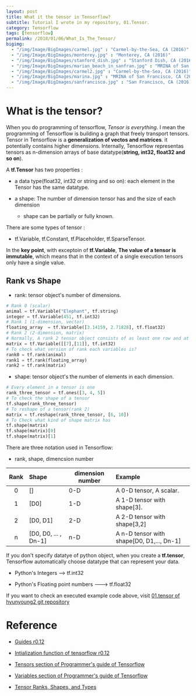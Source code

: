```yaml
---
layout: post
title: What it the tensor in Tensorflow?
subtitle: Tutorial I wrote in my repository, 01.Tensor.
category: Tensorflow
tags: [tensorflow]
permalink: /2018/01/06/What_Is_The_Tensor/
bigimg: 
  - "/img/Image/BigImages/carmel.jpg" : "Carmel-by-the-Sea, CA (2016)"
  - "/img/Image/BigImages/monterey.jpg" : "Monterey, CA (2016)"
  - "/img/Image/BigImages/stanford_dish.jpg" : "Stanford Dish, CA (2016)"
  - "/img/Image/BigImages/marian_beach_in_sanfran.jpg" : "MRINA of San Francisco, CA (2016)"
  - "/img/Image/BigImages/carmel2.jpg" : "Carmel-by-the-Sea, CA (2016)"
  - "/img/Image/BigImages/marina.jpg" : "MRINA of San Francisco, CA (2016)"
  - "/img/Image/BigImages/sanfrancisco.jpg" : "San Francisco, CA (2016)"
---
```


<!-- from https://github.com/hyunyoung2/hyunyoung2_Machine_Learning/blob/master/Tutorial/Tensorflow/01.BasicTensorflow/01.Tensor.ipynb-->

# What is the tensor?

When you do programming of tensorflow, _Tensor is everything_. I mean the programming of Tensorflow is building a graph that freely transport tensors. Tensor in Tensorflow is a **generalization of vectos and matrices**. it potentially contains higher dimensions. Internally, Tensorflow representas tensors as n-dimension arrays of base datatype(**string, int32, float32 and so on**). 

A **tf.Tensor** has two properties : 

   - a data type(float32, int32 or string and so on): each element in the Tensor has the same datatype. 
   
   - a shape: The number of dimension tensor has and the size of each dimension
       - shape can be partially or fully known.
       
There are some types of tensor :

   - tf.Variable,  tf.Constant, tf.Placeholder, tf.SparseTensor.
    
In the **key point**, with exceptoin of **tf.Variable**, **The value of a tensor is immutable**, which means that in the context of a single execution tensors only have a single value.

## Rank vs Shape 

   - rank: tensor object's number of dimensions.
   
```python
# Rank 0 (scalar)
animal = tf.Variable("Elephant", tf.string)
integer = tf.Variable(451, tf.int32)
# Rank 1 (1-dimension, vector)
floating_array  = tf.Variable([3.14159, 2.71828], tf.float32)
# Rank 2 (2-dimension, matrix)
# Normally, A rank 2 tensor object consists of as least one row and at least one column.
matrix = tf.Variable([[7],[11]], tf.int32)
# To check what version of rank each variables is?
rank0 = tf.rank(animal)
rank1 = tf.rank(floating_array)
rank2 = tf.rank(matrix)
```

   - shape: tensor object's the number of elements in each dimension. 

```python
# Every element in a tensor is one 
rank_three_tensor = tf.ones([3, 4, 5])
# To check the shape of a tensor
tf.shape(rank_three_tensor)
# To reshape of a tensor(rank 2)
matrix = tf.reshape(rank_three_tensor, [6, 10])
# To Check what kind of shape matrix has
tf.shape(matrix)
tf.shape(matrix)[0]
tf.shape(matrix)[1]
```

There are three notation used in Tensorflow:

   - rank, shape, dimencsion number

|  Rank  |      Shape      | dimension number |    Example    |
| :----: | :------------- | ---------------- | :------------- |
| 0 | [] | 0-D | A 0-D tensor, A scalar. |
| 1 | [D0] | 1-D | A 1-D tensor with shape[3]. |
| 2 | [D0, D1] | 2-D | A 2-D tensor with shape[3,2]|
| n | [D0, D0, ... , Dn-1] | n-D | A n-D tensor with shape[D0, D1,..., Dn-1] |

If you don't specify datatye of python object, when you create a **tf.tensor**, Tensorflow automatically choose datatype that can represent your data. 

   - Python's Integers --> tf.int32
   
   
   - Python's Floating point numbers ---> tf.float32
   

If you want to check an executed example code above, visit [01.tensor of hyunyoung2 git repository](https://github.com/hyunyoung2/hyunyoung2_Machine_Learning/blob/master/Tutorial/Tensorflow/01.BasicTensorflow/01.Tensor.ipynb)   
      
# Reference

   - [Guides r0.12](https://www.tensorflow.org/versions/r0.12/how_tos/variables/)
   
   - [Intialization function of tensorflow r0.12](https://www.tensorflow.org/versions/r0.12/api_docs/python/constant_op/)
      
   - [Tensors section of Programmer's guide of Tensorflow](https://www.tensorflow.org/programmers_guide/tensors)
   
   - [Variables section of Programmer's guide of Tensorflow](https://www.tensorflow.org/programmers_guide/variables)
   
   - [Tensor Ranks, Shapes, and Types](https://www.tensorflow.org/versions/r0.12/resources/dims_types)
